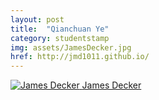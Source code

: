 ```yaml
---
layout: post
title:  "Qianchuan Ye"
category: studentstamp
img: assets/JamesDecker.jpg
href: http://jmd1011.github.io/
---
```

<a href="http://jmd1011.github.io/">
  <img src="assets/JamesDecker.jpg" alt="James Decker">
  <span class="student-name">James Decker</span>
</a>
